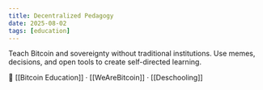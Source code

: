 ```yaml
---
title: Decentralized Pedagogy
date: 2025-08-02
tags: [education]
---
```


Teach Bitcoin and sovereignty without traditional institutions. Use memes, decisions, and open tools to create self-directed learning.

📎 [[Bitcoin Education]] · [[WeAreBitcoin]] · [[Deschooling]]

